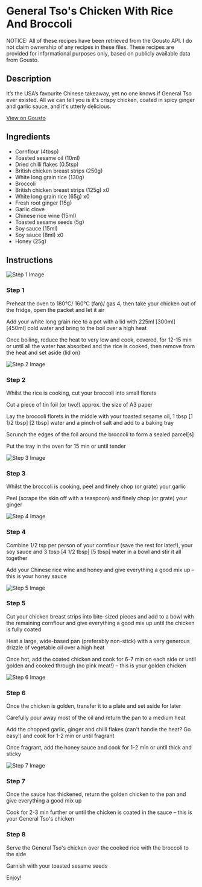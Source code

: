 # General Tso's Chicken With Rice And Broccoli 

NOTICE: All of these recipes have been retrieved from the Gousto API. I do not claim ownership of any recipes in these files. These recipes are provided for informational purposes only, based on publicly available data from Gousto.

## Description

It’s the USA’s favourite Chinese takeaway, yet no one knows if General Tso ever existed. All we can tell you is it's crispy chicken, coated in spicy ginger and garlic sauce, and it's utterly delicious.

[View on Gousto](https://www.gousto.co.uk/recipes/cookbook/general-tsos-chicken-with-rice-broccoli)

## Ingredients

- Cornflour (4tbsp)
- Toasted sesame oil (10ml)
- Dried chilli flakes (0.5tsp)
- British chicken breast strips (250g)
- White long grain rice (130g)
- Broccoli
- British chicken breast strips (125g) x0
- White long grain rice (65g) x0
- Fresh root ginger (15g)
- Garlic clove
- Chinese rice wine (15ml)
- Toasted sesame seeds (5g)
- Soy sauce (15ml)
- Soy sauce (8ml) x0
- Honey (25g)

## Instructions

![Step 1 Image](https://production-media.gousto.co.uk/cms/recipe-step-image/2275-Step-1-x200.jpg)

### Step 1

Preheat the oven to 180°C/ 160°C (fan)/ gas 4, then take your chicken out of the fridge, open the packet and let it air

Add your white long grain rice to a pot with a lid with 225ml <span class="text-purple">[300ml]</span> <span class="text-danger">[450ml]</span> cold water and bring to the boil over a high heat

Once boiling, reduce the heat to very low and cook, covered, for 12-15 min or until all the water has absorbed and the rice is cooked, then remove from the heat and set aside (lid on)

![Step 2 Image](https://production-media.gousto.co.uk/cms/recipe-step-image/Step-2-1587738349940-x200.jpg)

### Step 2

Whilst the rice is cooking, cut your broccoli into small florets

Cut a piece of tin foil (or two!) approx. the size of A3 paper

Lay the broccoli florets in the middle with your toasted sesame oil, 1 tbsp<span class="text-danger"> <span class="text-purple">[1 1/2 tbsp] </span>[2 tbsp]</span> water and a pinch of salt and add to a baking tray

Scrunch the edges of the foil around the broccoli to form a<span class="text-danger"> </span>sealed parcel[s]

Put the tray in the oven for 15 min or until tender

![Step 3 Image](https://production-media.gousto.co.uk/cms/recipe-step-image/2275-Step-3-x200.jpg)

### Step 3

Whilst the broccoli is cooking, peel and finely chop (or grate) your garlic

Peel (scrape the skin off with a teaspoon) and finely chop (or grate) your ginger

![Step 4 Image](https://production-media.gousto.co.uk/cms/recipe-step-image/2275-Step-4-x200.jpg)

### Step 4

Combine 1/2 tsp per person of your cornflour (save the rest for later!), your soy sauce and 3 tbsp <span class="text-purple">[4 1/2 tbsp]</span> <span class="text-danger">[5 tbsp]</span> water in a bowl and stir it all together

Add your Chinese rice wine and honey and give everything a good mix up – this is your honey sauce

![Step 5 Image](https://production-media.gousto.co.uk/cms/recipe-step-image/2275-Step-5-x200.jpg)

### Step 5

Cut your chicken breast strips into bite-sized pieces and add to a bowl with the remaining cornflour and give everything a good mix up until the chicken is fully coated

Heat a large, wide-based pan (preferably non-stick) with a very generous drizzle of vegetable oil over a high heat

Once hot, add the coated chicken and cook for 6-7 min on each side or until golden and cooked through (no pink meat!) – this is your golden chicken

![Step 6 Image](https://production-media.gousto.co.uk/cms/recipe-step-image/2275-Step-6-x200.jpg)

### Step 6

Once the chicken is golden, transfer it to a plate and set aside for later

Carefully pour away most of the oil and return the pan to a medium heat

Add the chopped garlic, ginger and chilli flakes (can't handle the heat? Go easy!) and cook for 1-2 min or until fragrant

Once fragrant, add the honey sauce and cook for 1-2 min or until thick and sticky

![Step 7 Image](https://production-media.gousto.co.uk/cms/recipe-step-image/2275-Step-7-x200.jpg)

### Step 7

Once the sauce has thickened, return the golden chicken to the pan and give everything a good mix up

Cook for 2-3 min further or until the chicken is coated in the sauce – this is your General Tso's chicken

### Step 8

Serve the General Tso's chicken over the cooked rice with the broccoli to the side

Garnish with your toasted sesame seeds

Enjoy!

